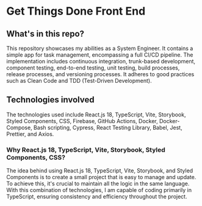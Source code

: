 
# Get Things Done Front End

## What's in this repo?
This repository showcases my abilities as a System Engineer. It contains a simple app for task management, encompassing a full CI/CD pipeline. The implementation includes continuous integration, trunk-based development, component testing, end-to-end testing, unit testing, build processes, release processes, and versioning processes. It adheres to good practices such as Clean Code and TDD (Test-Driven Development).

## Technologies involved
The technologies used include React.js 18, TypeScript, Vite, Storybook, Styled Components, CSS, Firebase, GitHub Actions, Docker, Docker-Compose, Bash scripting, Cypress, React Testing Library, Babel, Jest, Prettier, and Axios.

### Why React.js 18, TypeScript, Vite, Storybook, Styled Components, CSS?

The idea behind using React.js 18, TypeScript, Vite, Storybook, and Styled Components is to create a small project that is easy to manage and update. To achieve this, it's crucial to maintain all the logic in the same language. With this combination of technologies, I am capable of coding primarily in TypeScript, ensuring consistency and efficiency throughout the project.
